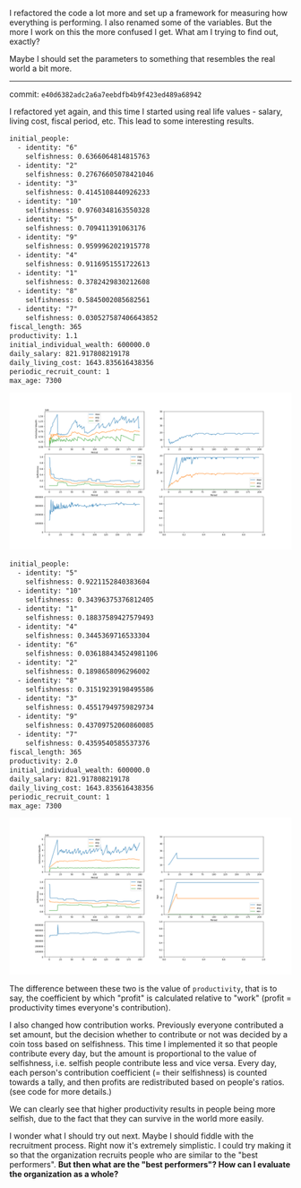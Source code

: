 I refactored the code a lot more and set up a framework for measuring how everything is performing. I also renamed some of the variables. But the more I work on this the more confused I get. What am I trying to find out, exactly?

Maybe I should set the parameters to something that resembles the real world a bit more.

---

commit: `e40d6382adc2a6a7eebdfb4b9f423ed489a68942`

I refactored yet again, and this time I started using real life values - salary, living cost, fiscal period, etc. This lead to some interesting results.

```
initial_people:
  - identity: "6"
    selfishness: 0.6366064814815763
  - identity: "2"
    selfishness: 0.27676605078421046
  - identity: "3"
    selfishness: 0.4145108440926233
  - identity: "10"
    selfishness: 0.9760348163550328
  - identity: "5"
    selfishness: 0.709411391063176
  - identity: "9"
    selfishness: 0.9599962021915778
  - identity: "4"
    selfishness: 0.9116951551722613
  - identity: "1"
    selfishness: 0.3782429830212608
  - identity: "8"
    selfishness: 0.5845002085682561
  - identity: "7"
    selfishness: 0.030527587406643852
fiscal_length: 365
productivity: 1.1
initial_individual_wealth: 600000.0
daily_salary: 821.917808219178
daily_living_cost: 1643.835616438356
periodic_recruit_count: 1
max_age: 7300
```

![](01.png)

```
initial_people:
  - identity: "5"
    selfishness: 0.9221152840383604
  - identity: "10"
    selfishness: 0.34396375376812405
  - identity: "1"
    selfishness: 0.18837589427579493
  - identity: "4"
    selfishness: 0.3445369716533304
  - identity: "6"
    selfishness: 0.036188434524981106
  - identity: "2"
    selfishness: 0.1898658096296002
  - identity: "8"
    selfishness: 0.31519239198495586
  - identity: "3"
    selfishness: 0.45517949759829734
  - identity: "9"
    selfishness: 0.43709752060860085
  - identity: "7"
    selfishness: 0.4359540585537376
fiscal_length: 365
productivity: 2.0
initial_individual_wealth: 600000.0
daily_salary: 821.917808219178
daily_living_cost: 1643.835616438356
periodic_recruit_count: 1
max_age: 7300
```

![](02.png)

The difference between these two is the value of `productivity`, that is to say, the coefficient by which "profit" is calculated relative to "work" (profit = productivity times everyone's contribution).

I also changed how contribution works. Previously everyone contributed a set amount, but the decision whether to contribute or not was decided by a coin toss based on selfishness. This time I implemented it so that people contribute every day, but the amount is proportional to the value of selfishness, i.e. selfish people contribute less and vice versa. Every day, each person's contribution coefficient (= their selfishness) is counted towards a tally, and then profits are redistributed based on people's ratios. (see code for more details.)

We can clearly see that higher productivity results in people being more selfish, due to the fact that they can survive in the world more easily.

I wonder what I should try out next. Maybe I should fiddle with the recruitment process. Right now it's extremely simplistic. I could try making it so that the organization recruits people who are similar to the "best performers". **But then what are the "best performers"? How can I evaluate the organization as a whole?**